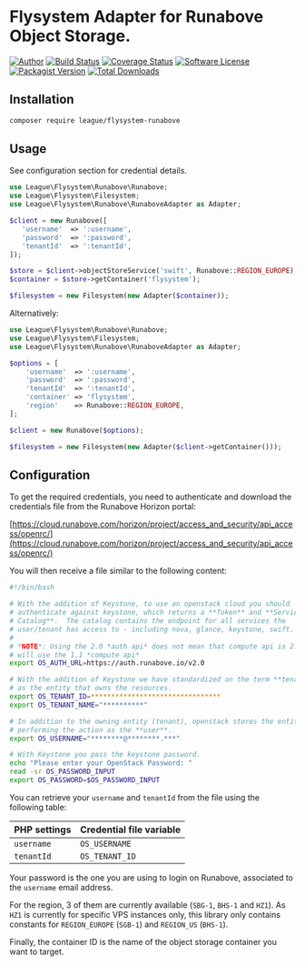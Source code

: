 # Flysystem Adapter for Runabove Object Storage.

[![Author](http://img.shields.io/badge/author-@tdutrion-blue.svg?style=flat-square)](https://twitter.com/tdutrion)
[![Build Status](https://img.shields.io/travis/engineor/flysystem-runabove/master.svg?style=flat-square)](https://travis-ci.org/engineor/flysystem-runabove)
[![Coverage Status](https://coveralls.io/repos/engineor/flysystem-runabove/badge.svg?branch=master&service=github&style=flat-square)](https://coveralls.io/github/engineor/flysystem-runabove?branch=master)
[![Software License](https://img.shields.io/badge/license-MIT-brightgreen.svg?style=flat-square)](LICENSE)
[![Packagist Version](https://img.shields.io/packagist/v/engineor/flysystem-runabove.svg?style=flat-square)](https://packagist.org/packages/engineor/flysystem-runabove)
[![Total Downloads](https://img.shields.io/packagist/dt/engineor/flysystem-runabove.svg?style=flat-square)](https://packagist.org/packages/engineor/flysystem-runabove)


## Installation

```bash
composer require league/flysystem-runabove
```

## Usage

See configuration section for credential details.

```php
use League\Flysystem\Runabove\Runabove;
use League\Flysystem\Filesystem;
use League\Flysystem\Runabove\RunaboveAdapter as Adapter;

$client = new Runabove([
   'username'  => ':username',
   'password'  => ':password',
   'tenantId'  => ':tenantId',
]);

$store = $client->objectStoreService('swift', Runabove::REGION_EUROPE);
$container = $store->getContainer('flysystem');

$filesystem = new Filesystem(new Adapter($container));
```

Alternatively:

```php
use League\Flysystem\Runabove\Runabove;
use League\Flysystem\Filesystem;
use League\Flysystem\Runabove\RunaboveAdapter as Adapter;

$options = [
    'username'  => ':username',
    'password'  => ':password',
    'tenantId'  => ':tenantId',
    'container' => 'flysystem',
    'region'    => Runabove::REGION_EUROPE,
];

$client = new Runabove($options);

$filesystem = new Filesystem(new Adapter($client->getContainer()));
```

## Configuration

To get the required credentials, you need to authenticate and download the credentials file from the Runabove Horizon portal:

[https://cloud.runabove.com/horizon/project/access_and_security/api_access/openrc/](https://cloud.runabove.com/horizon/project/access_and_security/api_access/openrc/)

You will then receive a file similar to the following content:

```bash
#!/bin/bash

# With the addition of Keystone, to use an openstack cloud you should
# authenticate against keystone, which returns a **Token** and **Service
# Catalog**.  The catalog contains the endpoint for all services the
# user/tenant has access to - including nova, glance, keystone, swift.
#
# *NOTE*: Using the 2.0 *auth api* does not mean that compute api is 2.0.  We
# will use the 1.1 *compute api*
export OS_AUTH_URL=https://auth.runabove.io/v2.0

# With the addition of Keystone we have standardized on the term **tenant**
# as the entity that owns the resources.
export OS_TENANT_ID=********************************
export OS_TENANT_NAME="**********"

# In addition to the owning entity (tenant), openstack stores the entity
# performing the action as the **user**.
export OS_USERNAME="********@********.***"

# With Keystone you pass the keystone password.
echo "Please enter your OpenStack Password: "
read -sr OS_PASSWORD_INPUT
export OS_PASSWORD=$OS_PASSWORD_INPUT
```

You can retrieve your `username` and `tenantId` from the file using the following table:

| PHP settings | Credential file variable |
| ------------ | ------------------------ |
| `username`   | `OS_USERNAME`            |
| `tenantId`   | `OS_TENANT_ID`           |

Your password is the one you are using to login on Runabove, associated to the `username` email address.

For the region, 3 of them are currently available (`SBG-1`, `BHS-1` and `HZ1`). As `HZ1` is currently for specific VPS instances only, this library only contains constants for `REGION_EUROPE` (`SGB-1`) and `REGION_US` (`BHS-1`).

Finally, the container ID is the name of the object storage container you want to target.